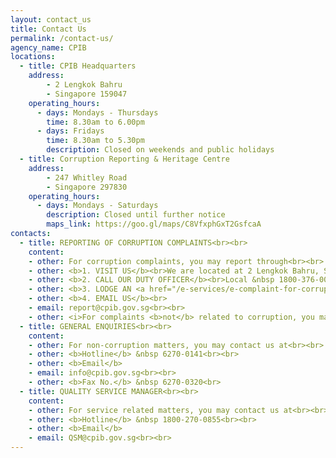 ```yaml
---
layout: contact_us
title: Contact Us
permalink: /contact-us/
agency_name: CPIB
locations:
  - title: CPIB Headquarters
    address:
        - 2 Lengkok Bahru
        - Singapore 159047 
    operating_hours:
      - days: Mondays - Thursdays
        time: 8.30am to 6.00pm
      - days: Fridays
        time: 8.30am to 5.30pm
        description: Closed on weekends and public holidays
  - title: Corruption Reporting & Heritage Centre
    address:
        - 247 Whitley Road
        - Singapore 297830 
    operating_hours:
      - days: Mondays - Saturdays
        description: Closed until further notice
        maps_link: https://goo.gl/maps/C8VfxphGxT2GsfcaA
contacts:
  - title: REPORTING OF CORRUPTION COMPLAINTS<br><br>
    content:
    - other: For corruption complaints, you may report through<br><br>
    - other: <b>1. VISIT US</b><br>We are located at 2 Lengkok Bahru, Singapore 159047 and 247 Whitley Road, Singapore 297830<br><br>
    - other: <b>2. CALL OUR DUTY OFFICER</b><br>Local &nbsp 1800-376-0000<br>Overseas &nbsp (+65) 6376-0000<br><br><i>If you reach out to our duty officer between 10pm to 6am, please leave a voice message for us to return your call.</i><br><br>
    - other: <b>3. LODGE AN <a href="/e-services/e-complaint-for-corrupt-conduct/">E-COMPLAINT</a></b><br><br>
    - other: <b>4. EMAIL US</b><br>
    - email: report@cpib.gov.sg<br><br>
    - other: <i>For complaints <b>not</b> related to corruption, you may wish to refer to this <a href="/files/cases%20under%20public%20agencies%20(cpib).pdf">list</a> of functions handled by other government agencies which may be able to assist with your queries.</i><br><br>
  - title: GENERAL ENQUIRIES<br><br>
    content:
    - other: For non-corruption matters, you may contact us at<br><br>
    - other: <b>Hotline</b> &nbsp 6270-0141<br><br>
    - other: <b>Email</b>
    - email: info@cpib.gov.sg<br><br>
    - other: <b>Fax No.</b> &nbsp 6270-0320<br>
  - title: QUALITY SERVICE MANAGER<br><br>
    content:
    - other: For service related matters, you may contact us at<br><br>
    - other: <b>Hotline</b> &nbsp 1800-270-0855<br><br>
    - other: <b>Email</b>
    - email: QSM@cpib.gov.sg<br><br>
---
```

